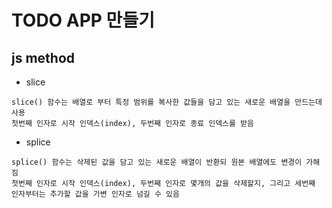 # TODO APP 만들기

## js method

- slice
```
slice() 함수는 배열로 부터 특정 범위를 복사한 값들을 담고 있는 새로운 배열을 만드는데 사용
첫번째 인자로 시작 인덱스(index), 두번째 인자로 종료 인덱스를 받음
```
- splice
```
splice() 함수는 삭제된 값을 담고 있는 새로운 배열이 반환되 원본 배열에도 변경이 가해짐
첫번째 인자로 시작 인덱스(index), 두번째 인자로 몇개의 값을 삭제할지, 그리고 세번째 인자부터는 추가할 값을 가변 인자로 넘길 수 있음 
```
